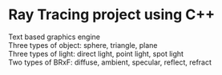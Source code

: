 # Ray Tracing project using C++<br/>
Text based graphics engine <br/>
Three types of object: sphere, triangle, plane<br/>
Three types of light: direct light, point light, spot light<br/>
Two types of BRxF: diffuse, ambient, specular, reflect, refract<br/>

